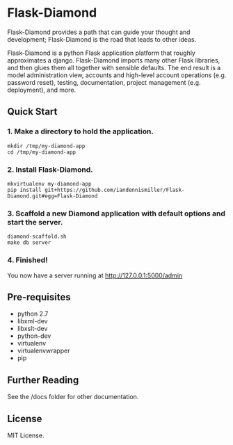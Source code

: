 # Flask-Diamond

Flask-Diamond provides a path that can guide your thought and development; Flask-Diamond is the road that leads to other ideas.

Flask-Diamond is a python Flask application platform that roughly approximates a django.  Flask-Diamond imports many other Flask libraries, and then glues them all together with sensible defaults.  The end result is a model administration view, accounts and high-level account operations (e.g. password reset), testing, documentation, project management (e.g. deployment), and more.

## Quick Start

### 1. Make a directory to hold the application.

```
mkdir /tmp/my-diamond-app
cd /tmp/my-diamond-app
```

### 2. Install Flask-Diamond.

```
mkvirtualenv my-diamond-app
pip install git+https://github.com/iandennismiller/Flask-Diamond.git#egg=Flask-Diamond
```

### 3. Scaffold a new Diamond application with default options and start the server.

```
diamond-scaffold.sh
make db server
```

### 4. Finished!

You now have a server running at http://127.0.0.1:5000/admin

## Pre-requisites

- python 2.7
- libxml-dev
- libxslt-dev
- python-dev
- virtualenv
- virtualenvwrapper
- pip

## Further Reading

See the /docs folder for other documentation.

## License

MIT License.
